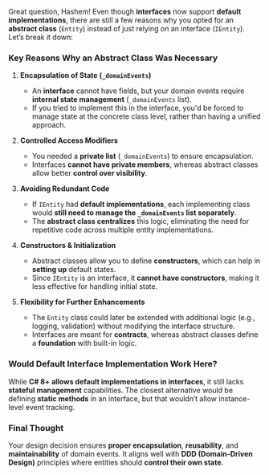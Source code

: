 Great question, Hashem! Even though **interfaces** now support **default implementations**, there are still a few reasons why you opted for an **abstract class** (`Entity`) instead of just relying on an interface (`IEntity`). Let’s break it down:

### **Key Reasons Why an Abstract Class Was Necessary**
1. **Encapsulation of State (`_domainEvents`)**
   - An **interface** cannot have fields, but your domain events require **internal state management** (`_domainEvents` list).
   - If you tried to implement this in the interface, you'd be forced to manage state at the concrete class level, rather than having a unified approach.

2. **Controlled Access Modifiers**
   - You needed a **private list** (`_domainEvents`) to ensure encapsulation.
   - Interfaces **cannot have private members**, whereas abstract classes allow better **control over visibility**.

3. **Avoiding Redundant Code**
   - If `IEntity` had **default implementations**, each implementing class would **still need to manage the `_domainEvents` list separately**.
   - The **abstract class centralizes** this logic, eliminating the need for repetitive code across multiple entity implementations.

4. **Constructors & Initialization**
   - Abstract classes allow you to define **constructors**, which can help in **setting up** default states.
   - Since `IEntity` is an interface, it **cannot have constructors**, making it less effective for handling initial state.

5. **Flexibility for Further Enhancements**
   - The `Entity` class could later be extended with additional logic (e.g., logging, validation) without modifying the interface structure.
   - Interfaces are meant for **contracts**, whereas abstract classes define a **foundation** with built-in logic.

### **Would Default Interface Implementation Work Here?**
While **C# 8+ allows default implementations in interfaces**, it still lacks **stateful management** capabilities. The closest alternative would be defining **static methods** in an interface, but that wouldn’t allow instance-level event tracking.

### **Final Thought**
Your design decision ensures **proper encapsulation**, **reusability**, and **maintainability** of domain events. It aligns well with **DDD (Domain-Driven Design)** principles where entities should **control their own state**.
